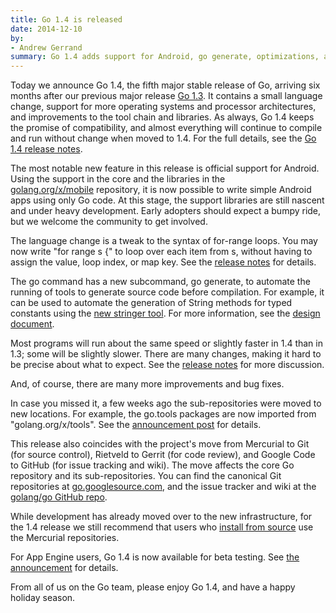 ```yaml
---
title: Go 1.4 is released
date: 2014-12-10
by:
- Andrew Gerrand
summary: Go 1.4 adds support for Android, go generate, optimizations, and more.
---
```



Today we announce Go 1.4, the fifth major stable release of Go, arriving six
months after our previous major release [Go 1.3](https://blog.golang.org/go1.3).
It contains a small language change, support for more operating systems
and processor architectures, and improvements to the tool chain and libraries.
As always, Go 1.4 keeps the promise of compatibility, and almost everything
will continue to compile and run without change when moved to 1.4.
For the full details, see the [Go 1.4 release notes](/doc/go1.4).

The most notable new feature in this release is official support for Android.
Using the support in the core and the libraries in the
[golang.org/x/mobile](https://godoc.org/golang.org/x/mobile) repository,
it is now possible to write simple Android apps using only Go code.
At this stage, the support libraries are still nascent and under heavy development.
Early adopters should expect a bumpy ride, but we welcome the community to get involved.

The language change is a tweak to the syntax of for-range loops.
You may now write "for range s {" to loop over each item from s,
without having to assign the value, loop index, or map key.
See the [release notes](/doc/go1.4#forrange) for details.

The go command has a new subcommand, go generate, to automate the running of
tools to generate source code before compilation.
For example, it can be used to automate the generation of String methods for
typed constants using the
[new stringer tool](https://godoc.org/golang.org/x/tools/cmd/stringer/).
For more information, see the [design document](/s/go1.4-generate).

Most programs will run about the same speed or slightly faster in 1.4 than in
1.3; some will be slightly slower.
There are many changes, making it hard to be precise about what to expect.
See the [release notes](/doc/go1.4#performance) for more discussion.

And, of course, there are many more improvements and bug fixes.

In case you missed it, a few weeks ago the sub-repositories were moved to new locations.
For example, the go.tools packages are now imported from "golang.org/x/tools".
See the [announcement post](https://groups.google.com/d/msg/golang-announce/eD8dh3T9yyA/HDOEU_ZSmvAJ) for details.

This release also coincides with the project's move from Mercurial to Git (for
source control), Rietveld to Gerrit (for code review), and Google Code to
GitHub (for issue tracking and wiki).
The move affects the core Go repository and its sub-repositories.
You can find the canonical Git repositories at
[go.googlesource.com](https://go.googlesource.com),
and the issue tracker and wiki at the
[golang/go GitHub repo](https://github.com/golang/go).

While development has already moved over to the new infrastructure,
for the 1.4 release we still recommend that users who
[install from source](/doc/install/source)
use the Mercurial repositories.

For App Engine users, Go 1.4 is now available for beta testing.
See [the announcement](https://groups.google.com/d/msg/google-appengine-go/ndtQokV3oFo/25wV1W9JtywJ) for details.

From all of us on the Go team, please enjoy Go 1.4, and have a happy holiday season.
